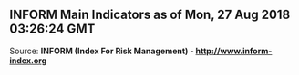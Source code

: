 ## INFORM Main Indicators as of Mon, 27 Aug 2018 03:26:24 GMT

Source: **INFORM (Index For Risk Management) - http://www.inform-index.org**